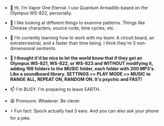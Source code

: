 - 👋 Hi, I’m Vapor One Eternal. I use Quantum Armadillo based on the Olympus WS-822, personally.
  
- 👀 I like looking at different things to examine patterns. Things like Chinese characters, source code, time cycles, etc.

- 🌱 I’m currently learning how to work with my team: A circuit board, an extraterrestrial, and a faster than time being. I think they're 3 non-dimensional sentients.

- 💞️ **I thought it'd be nice to let the world know that if they get an Olympus WS-821, WS-822, or WS-823 and WITHOUT modifying it, adding 198 folders to the MUSIC folder, each folder with 200 MP3's. Like a soundboard library. SETTINGS >> PLAY MODE >> MUSIC to RANGE ALL, REPEAT ON, RANDOM ON. It's psychic and FAST!**

- 📫 I'm BUSY. I'm preparing to leave EARTH.

- 😄 Pronouns: Whatever. Be clever.

- ⚡ Fun fact: Spock actually had 3 ears. And you can also ask your phone for a joke.

<!---
quantumarmadillo/quantumarmadillo is a ✨ special ✨ repository because its `README.md` 
(this file) appears on your GitHub profile.
You can click the Preview link to take a look at your changes.
--->
